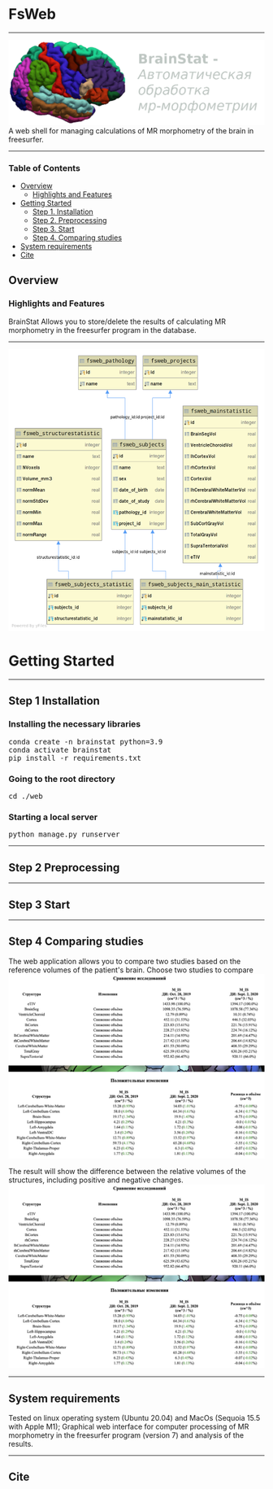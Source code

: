 # FsWeb

*******************************************************************************
![brain-stats](web/fsweb/static/img/freeviewcrop.png)
A web shell for managing calculations of MR morphometry of the brain in freesurfer.

*******************************************************************************
### Table of Contents
- [Overview](#overview)
  - [Highlights and Features](#highlights-and-features)
- [Getting Started](#getting-started)
  - [Step 1. Installation](#step-1-installation)
  - [Step 2. Preprocessing](#step-2-preprocessing)
  - [Step 3. Start](#step-3-start)
  - [Step 4. Comparing studies](#step-4-comparing-studies)
- [System requirements](#system-requirements)
- [Cite](#cite)

## Overview

### Highlights and Features
BrainStat Allows you to store/delete the results of calculating MR morphometry 
in the freesurfer program in the database.
*******************************************************************************
![database](content/fsweb.png)

# Getting Started
*******************************************************************************
## Step 1 Installation

### Installing the necessary libraries
<pre>conda create -n brainstat python=3.9
conda activate brainstat
pip install -r requirements.txt</pre>

### Going to the root directory
<pre>cd ./web</pre>

### Starting a local server
<pre>python manage.py runserver</pre>

*******************************************************************************
## Step 2 Preprocessing

*******************************************************************************
## Step 3 Start

*******************************************************************************
## Step 4 Comparing studies
The web application allows you to compare two studies based on the reference 
volumes of the patient's brain.
Choose two studies to compare
![compare](content/comp02.png)

The result will show the difference between the relative volumes of the structures, including positive and negative changes.
![compare](content/comp02.png)

*******************************************************************************
## System requirements 
Tested on linux operating system (Ubuntu 20.04) and MacOs (Sequoia 15.5 with Apple M1);
Graphical web interface for computer processing of MR morphometry in the freesurfer 
program (version 7) and analysis of the results.

*******************************************************************************
## Cite

